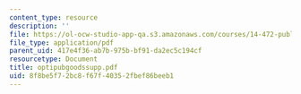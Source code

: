 ```yaml
---
content_type: resource
description: ''
file: https://ol-ocw-studio-app-qa.s3.amazonaws.com/courses/14-472-public-economics-ii-spring-2004/8f8be5f72bc8f67f40352fbef86beeb1_optipubgoodssupp.pdf
file_type: application/pdf
parent_uid: 417e4f36-ab7b-975b-bf91-da2ec5c194cf
resourcetype: Document
title: optipubgoodssupp.pdf
uid: 8f8be5f7-2bc8-f67f-4035-2fbef86beeb1
---
```

